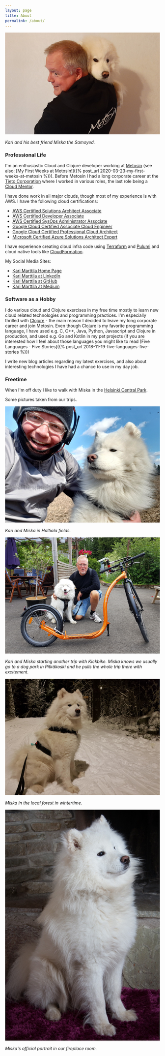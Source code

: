 ```yaml
---
layout: page
title: About
permalink: /about/
---
```


![Kari and his best friend Miska the Samoyed](/img/about_page_kari_and_miska.jpg)

*Kari and his best friend Miska the Samoyed.*

### Professional Life

I'm an enthusiastic Cloud and Clojure developer working at [Metosin](http://www.metosin.fi/) (see also: [My First Weeks at Metosin!]({% post_url 2020-03-23-my-first-weeks-at-metosin %})). Before Metosin I had a long corporate career at the [Tieto Corporation](https://www.tietoevry.com/) where I worked in various roles, the last role being a [Cloud Mentor](https://www.tietoevry.com/en/blog/2019/07/reinventing-oneself-professionally--the-story-of-a-cloud-specialist/).

I have done work in all major clouds, though most of my experience is with AWS. I have the following cloud certifications:
- [AWS Certified Solutions Architect Associate](https://www.certmetrics.com/amazon/public/badge.aspx?i=1&t=c&d=2016-10-24&ci=AWS00215033)
- [AWS Certified Developer Associate](https://www.certmetrics.com/amazon/public/badge.aspx?i=2&t=c&d=2017-04-03&ci=AWS00215033)
- [AWS Certified SysOps Administrator Associate](https://www.certmetrics.com/amazon/public/badge.aspx?i=3&t=c&d=2019-03-27&ci=AWS00215033)
- [Google Cloud Certified Associate Cloud Engineer](https://www.credential.net/54ddbf17-bc7c-4df8-b370-d2e734dca2bb)
- [Google Cloud Certified Professional Cloud Architect](https://www.credential.net/d7b8e7e6-c396-4ad1-8336-7bb53936b0ef)
- [Microsoft Certified Azure Solutions Architect Expert](https://www.youracclaim.com/badges/c69ef1ee-3fbc-4566-b1c1-a478f7fdf016/linked_in_profile)

I have experience creating cloud infra code using [Terraform](https://www.terraform.io/) and [Pulumi](https://www.pulumi.com/) and cloud native tools like [CloudFormation](https://aws.amazon.com/cloudformation/).

My Social Media Sites:
- [Kari Marttila Home Page](https://www.karimarttila.fi)
- [Kari Marttila at LinkedIn](https://www.linkedin.com/in/karimarttila/)
- [Kari Marttila at GitHub](https://github.com/karimarttila)
- [Kari Marttila at Medium](https://medium.com/@kari.marttila)


### Software as a Hobby

I do various cloud and Clojure exercises in my free time mostly to learn new cloud related technologies and programming practices. I'm especially thrilled with [Clojure](https://clojure.org/) - the main reason I decided to leave my long corporate career and join Metosin. Even though Clojure is my favorite programming language, I have used e.g. C, C++, Java, Python, Javascript and Clojure in production, and used e.g. Go and Kotlin in my pet projects (if you are interested how I feel about those languages you might like to read [Five Languages - Five Stories]({% post_url 2018-11-19-five-languages-five-stories %}))

I write new blog articles regarding my latest exercises, and also about interesting technologies I have had a chance to use in my day job.

### Freetime

When I'm off duty I like to walk with Miska in the [Helsinki Central Park](https://www.hel.fi/hel2/keskuspuisto/eng/1centralpark/).

Some pictures taken from our trips.

![Kari and Miska](/img/about_page_kari_miska_field.jpg)

*Kari and Miska in Haltiala fields.*

![Kari and Miska and kickbike](/img/about_page_kari_miska_kickbike.jpg)

*Kari and Miska starting another trip with Kickbike. Miska knows we usually go to a dog park in Pitkäkoski and he pulls the whole trip there with excitement.*

![Miska in Winter](/img/about_page_miska_winter.jpg)

*Miska in the local forest in wintertime.*

![Miska portrait](/img/about_page_miska_portrait.jpg)

*Miska's official portrait in our fireplace room.*
